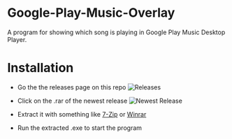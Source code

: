 # Google-Play-Music-Overlay
A program for showing which song is playing in Google Play Music Desktop Player.

# Installation
* Go the the releases page on this repo
![Releases](http://mrhumagames.com/GooglePlayMusicOverlay/Release.png)

* Click on the .rar of the newest release
![Newest Release](http://mrhumagames.com/GooglePlayMusicOverlay/Newest_Release.png)

* Extract it with something like [7-Zip](https://www.7-zip.org/) or [Winrar](https://www.win-rar.com/)
* Run the extracted .exe to start the program
